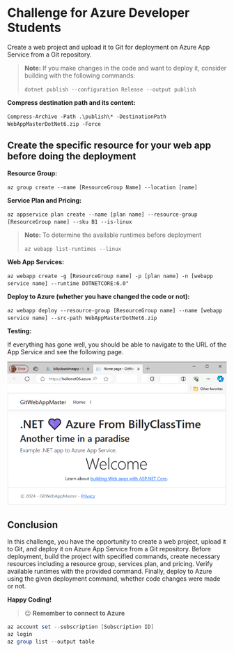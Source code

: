 # Challenge for Azure Developer Students
Create a web project and upload it to Git for deployment on Azure App Service from a Git repository.

> **Note:** If you make changes in the code and want to deploy it, consider building with the following commands:
>
> `dotnet publish --configuration Release --output publish`

**Compress destination path and its content:**

`Compress-Archive -Path .\publish\* -DestinationPath WebAppMasterDotNet6.zip -Force`

## Create the specific resource for your web app before doing the deployment

**Resource Group:**

`az group create --name [ResourceGroup Name] --location [name]`

**Service Plan and Pricing:**

`az appservice plan create --name [plan name] --resource-group [ResourceGroup name] --sku B1 --is-linux`

> **Note:** To determine the available runtimes before deployment
>
> `az webapp list-runtimes --linux`

**Web App Services:**

`az webapp create -g [ResourceGroup name] -p [plan name] -n [webapp service name] --runtime DOTNETCORE:6.0"`

**Deploy to Azure (whether you have changed the code or not):**

`az webapp deploy --resource-group [ResourceGroup name] --name [webapp service name] --src-path WebAppMasterDotNet6.zip`

**Testing:**

If everything has gone well, you should be able to navigate to the URL of the App Service and see the following page.

![](img/01.png)

## Conclusion

In this challenge, you have the opportunity to create a web project, upload it to Git, and deploy it on Azure App Service from a Git repository. Before deployment, build the project with specified commands, create necessary resources including a resource group, services plan, and pricing. Verify available runtimes with the provided command. Finally, deploy to Azure using the given deployment command, whether code changes were made or not.

**Happy Coding!**



> :wink: **Remember to connect to Azure**

```powershell
az account set --subscription [Subscription ID]
az login
az group list --output table
```

